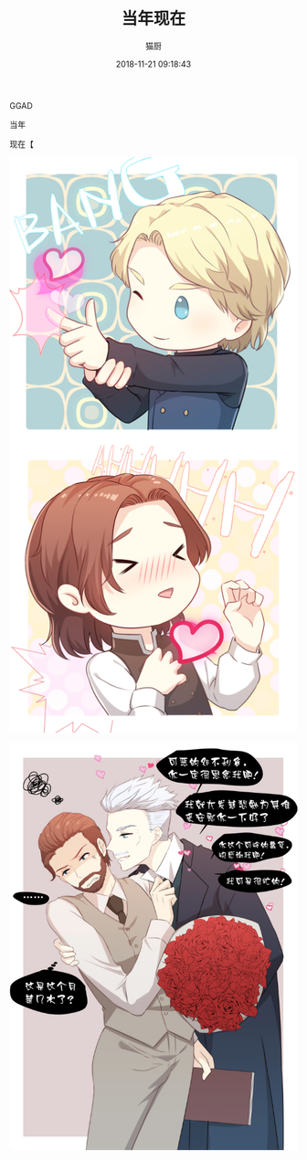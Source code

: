 ﻿---
layout: post
title: 当年现在
date: 2018-11-21 09:18:43
updated: 2019-01-31 06:16:52
comments: true
categories: [Photo]
tags: [格邓, 神奇动物在哪里, ggad]
author: "猫厨"
description: ""
toc: true
---

<p>GGAD</p> 
<p>当年</p> 
<p>现在【</p>

![](https://raw.githubusercontent.com/alicewish/meowchain247/master/img_cVZNdzJtQk9JV2RXalZNK1MrSFREWm56UFFCVUhISVZSbVpNZmtFWE8zSisrOUNiTDQ1d3lRPT0.jpg)

![](https://raw.githubusercontent.com/alicewish/meowchain247/master/img_cVZNdzJtQk9JV2RXalZNK1MrSFREWWtwZUtKUEF3OUZIbzhudzEyUUJlYm1nZWcrQmtLU0JBPT0.jpg)